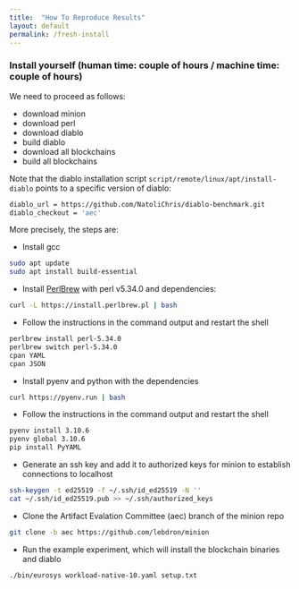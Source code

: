 ```yaml
---
title:  "How To Reproduce Results"
layout: default
permalink: /fresh-install
---
```



### Install yourself (human time: couple of hours / machine time: couple of hours)

We need to proceed as follows:
 * download minion 
 * download perl 
 * download diablo 
 * build diablo 
 * download all blockchains
 * build all blockchains

Note that the diablo installation script ```script/remote/linux/apt/install-diablo```
points to a specific version of diablo:
```bash
diablo_url = https://github.com/NatoliChris/diablo-benchmark.git
diablo_checkout = 'aec'
```

More precisely, the steps are:

 * Install gcc 
```bash
sudo apt update
sudo apt install build-essential
```
 * Install [PerlBrew](https://perlbrew.pl/) with perl v5.34.0 and dependencies:
```bash
curl -L https://install.perlbrew.pl | bash
```
   - Follow the instructions in the command output and restart the shell
```bash
perlbrew install perl-5.34.0
perlbrew switch perl-5.34.0
cpan YAML
cpan JSON
```
 * Install pyenv and python with the dependencies
```bash
curl https://pyenv.run | bash
```
 * Follow the instructions in the command output and restart the shell
```bash
pyenv install 3.10.6
pyenv global 3.10.6
pip install PyYAML
``` 
 * Generate an ssh key and add it to authorized keys for minion to establish connections to localhost
```bash
ssh-keygen -t ed25519 -f ~/.ssh/id_ed25519 -N ''
cat ~/.ssh/id_ed25519.pub >> ~/.ssh/authorized_keys
```
 * Clone the Artifact Evalation Committee (aec) branch of the minion repo
```bash
git clone -b aec https://github.com/lebdron/minion
```
 * Run the example experiment, which will install the blockchain binaries and diablo
```bash
./bin/eurosys workload-native-10.yaml setup.txt
```
